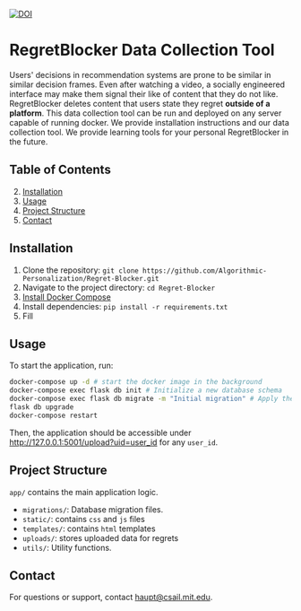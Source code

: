 [![DOI](https://zenodo.org/badge/858401112.svg)](https://zenodo.org/doi/10.5281/zenodo.13770053)
# RegretBlocker Data Collection Tool
Users' decisions in recommendation systems are prone to be similar in similar decision frames. Even after watching a video, a socially engineered interface may make them signal their like of content that they do not like. RegretBlocker deletes content that users state they regret **outside of a platform**. This data collection tool can be run and deployed on any server capable of running docker. We provide installation instructions and our data collection tool. We provide learning tools for your personal RegretBlocker in the future.

## Table of Contents
2. [Installation](#installation)
3. [Usage](#usage)
4. [Project Structure](#project-structure)
5. [Contact](#contact)

## Installation
1. Clone the repository: `git clone https://github.com/Algorithmic-Personalization/Regret-Blocker.git`
2. Navigate to the project directory: `cd Regret-Blocker`
3. [Install Docker Compose](https://docs.docker.com/compose/install/)
4. Install dependencies: `pip install -r requirements.txt`
5. Fill

## Usage
To start the application, run:
```bash
docker-compose up -d # start the docker image in the background
docker-compose exec flask db init # Initialize a new database schema
docker-compose exec flask db migrate -m "Initial migration" # Apply the migration to the database
flask db upgrade
docker-compose restart
```
Then, the application should be accessible under http://127.0.0.1:5001/upload?uid=user_id for any `user_id`.

## Project Structure
`app/` contains the main application logic.
- `migrations/`: Database migration files.
- `static/`: contains `css` and `js` files
- `templates/`: contains `html` templates
- `uploads/`: stores uploaded data for regrets
- `utils/`: Utility functions.

## Contact
For questions or support, contact [haupt@csail.mit.edu](mailto:haupt@csail.mit.edu).
